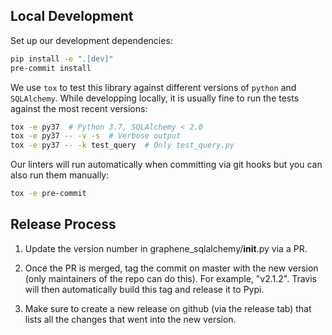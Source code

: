 ## Local Development

Set up our development dependencies:

```sh
pip install -e ".[dev]"
pre-commit install
```

We use `tox` to test this library against different versions of `python` and `SQLAlchemy`.
While developping locally, it is usually fine to run the tests against the most recent versions:

```sh
tox -e py37  # Python 3.7, SQLAlchemy < 2.0
tox -e py37 -- -v -s  # Verbose output
tox -e py37 -- -k test_query  # Only test_query.py
```

Our linters will run automatically when committing via git hooks but you can also run them manually:

```sh
tox -e pre-commit
```

## Release Process

1. Update the version number in graphene_sqlalchemy/__init__.py via a PR.

2. Once the PR is merged, tag the commit on master with the new version (only maintainers of the repo can do this). For example, "v2.1.2". Travis will then automatically build this tag and release it to Pypi.

3. Make sure to create a new release on github (via the release tab) that lists all the changes that went into the new version.
